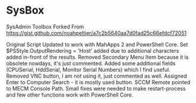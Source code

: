 # SysBox
SysAdmin Toolbox Forked From https://gist.github.com/noahpeltier/a7c2b5640aa7d0fad25c66efdcf72051

Original Script Updated to work with MahApps 2 and PowerShell Core.
Set $PSStyle.OutputRendering = 'Host' added due to additional characters added in-front of the results.
Removed Secondary Menu Item because it is obsolete nowdays, it's just commented. Added some additional fields (CPUSerial, HddSerial,
Monitor Serial Numbers) which I find useful. Removed VNC button, I am not using it, just commented as well. 
Assigned Enter to Computer Search - it is mostly used button. SCCM Remote pointed to MECM Console Path. Small fixes were needed to 
make restart-process and few other functions work with PowerShell Core.
